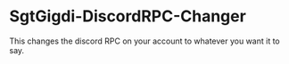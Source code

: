 # SgtGigdi-DiscordRPC-Changer
This changes the discord RPC on your account to whatever you want it to say.

